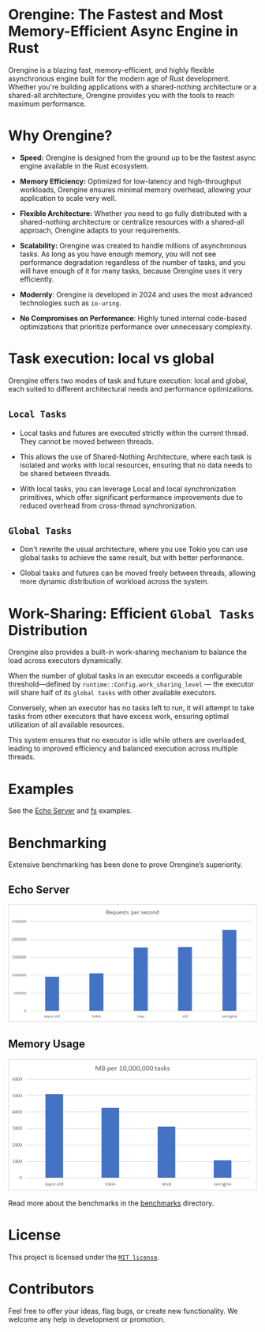 # Orengine: The Fastest and Most Memory-Efficient Async Engine in Rust

Orengine is a blazing fast, memory-efficient, and highly flexible asynchronous engine built for the modern
age of Rust development. Whether you're building applications with a shared-nothing architecture
or a shared-all architecture, Orengine provides you with the tools to reach maximum performance.

# Why Orengine?

- __Speed:__ Orengine is designed from the ground up to be the fastest async engine available in the Rust ecosystem.

- __Memory Efficiency:__ Optimized for low-latency and high-throughput workloads, Orengine ensures minimal
  memory overhead, allowing your application to scale very well.

- __Flexible Architecture:__ Whether you need to go fully distributed with a shared-nothing architecture
  or centralize resources with a shared-all approach, Orengine adapts to your requirements.

- __Scalability:__ Orengine was created to handle millions of asynchronous tasks.
  As long as you have enough memory, you will not see performance degradation regardless of the number of tasks,
  and you will have enough of it for many tasks, because Orengine uses it very efficiently.

- __Modernly__: Orengine is developed in 2024 and uses the most advanced technologies such as `io-uring`.

- __No Compromises on Performance__: Highly tuned internal code-based optimizations that prioritize performance over
  unnecessary complexity.

# Task execution: local vs global

Orengine offers two modes of task and future execution: local and global, each suited to different
architectural needs and performance optimizations.

## `Local Tasks`

- Local tasks and futures are executed strictly within the current thread. They cannot be moved between threads.

- This allows the use of Shared-Nothing Architecture, where each task is isolated and works with local resources,
  ensuring that no data needs to be shared between threads.

- With local tasks, you can leverage Local and local synchronization primitives, which offer significant
  performance improvements due to reduced overhead from cross-thread synchronization.

## `Global Tasks`

- Don't rewrite the usual architecture, where you use Tokio you can use global tasks to achieve the same result,
  but with better performance.

- Global tasks and futures can be moved freely between threads, allowing more dynamic distribution of workload
  across the system.

# Work-Sharing: Efficient `Global Tasks` Distribution

Orengine also provides a built-in work-sharing mechanism to balance the load across executors dynamically.

When the number of global tasks in an executor exceeds a configurable threshold—defined
by `runtime::Config.work_sharing_level` — the executor will share half of its `global tasks`
with other available executors.

Conversely, when an executor has no tasks left to run, it will attempt to take tasks from other executors
that have excess work, ensuring optimal utilization of all available resources.

This system ensures that no executor is idle while others are overloaded,
leading to improved efficiency and balanced execution across multiple threads.

# Examples

See the [Echo Server](examples/echo-server) and [fs](examples/fs) examples.

# Benchmarking

Extensive benchmarking has been done to prove Orengine’s superiority.

## Echo Server

![benchmarks/net/tcp/images/echo_server.png](benchmarks/net/tcp/images/echo_server.png)

## Memory Usage

![benchmarks/cpu_bounded/images/memory_usage_per_10m_tasks_favorites_only.png](benchmarks/cpu_bounded/images/memory_usage_per_10m_tasks_favorites_only.png)

Read more about the benchmarks in the [benchmarks](benchmarks) directory.

# License

This project is licensed under the [`MIT license`](LICENSE).

# Contributors

Feel free to offer your ideas, flag bugs, or create new functionality.
We welcome any help in development or promotion.